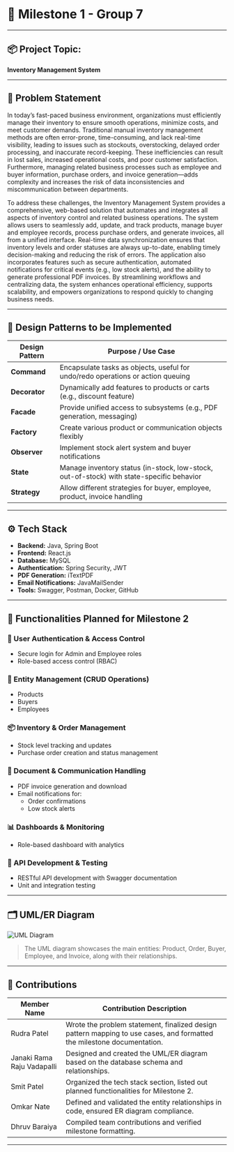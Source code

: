 # 📌 Milestone 1 - Group 7

---

## 📦 Project Topic:
**Inventory Management System**

---

## 📝 Problem Statement

In today’s fast-paced business environment, organizations must efficiently manage their inventory to ensure smooth operations, minimize costs, and meet customer demands. Traditional manual inventory management methods are often error-prone, time-consuming, and lack real-time visibility, leading to issues such as stockouts, overstocking, delayed order processing, and inaccurate record-keeping. These inefficiencies can result in lost sales, increased operational costs, and poor customer satisfaction. Furthermore, managing related business processes such as employee and buyer information, purchase orders, and invoice generation—adds complexity and increases the risk of data inconsistencies and miscommunication between departments.

To address these challenges, the Inventory Management System provides a comprehensive, web-based solution that automates and integrates all aspects of inventory control and related business operations. The system allows users to seamlessly add, update, and track products, manage buyer and employee records, process purchase orders, and generate invoices, all from a unified interface. Real-time data synchronization ensures that inventory levels and order statuses are always up-to-date, enabling timely decision-making and reducing the risk of errors. The application also incorporates features such as secure authentication, automated notifications for critical events (e.g., low stock alerts), and the ability to generate professional PDF invoices. By streamlining workflows and centralizing data, the system enhances operational efficiency, supports scalability, and empowers organizations to respond quickly to changing business needs.

---

## 🔧 Design Patterns to be Implemented

| Design Pattern     | Purpose / Use Case                                                                 |
|--------------------|-------------------------------------------------------------------------------------|
| **Command**        | Encapsulate tasks as objects, useful for undo/redo operations or action queuing    |
| **Decorator**      | Dynamically add features to products or carts (e.g., discount feature)             |
| **Facade**         | Provide unified access to subsystems (e.g., PDF generation, messaging)             |
| **Factory**        | Create various product or communication objects flexibly                           |
| **Observer**       | Implement stock alert system and buyer notifications                               |
| **State**          | Manage inventory status (in-stock, low-stock, out-of-stock) with state-specific behavior |
| **Strategy**       | Allow different strategies for buyer, employee, product, invoice handling          |

---

## ⚙️ Tech Stack

- **Backend:** Java, Spring Boot
- **Frontend:** React.js 
- **Database:** MySQL
- **Authentication:** Spring Security, JWT
- **PDF Generation:** iTextPDF
- **Email Notifications:** JavaMailSender
- **Tools:** Swagger, Postman, Docker, GitHub

---

## 🚀 Functionalities Planned for Milestone 2

### 🔐 User Authentication & Access Control
- Secure login for Admin and Employee roles
- Role-based access control (RBAC)

### 🧾 Entity Management (CRUD Operations)
- Products
- Buyers
- Employees

### 📦 Inventory & Order Management
- Stock level tracking and updates
- Purchase order creation and status management

### 🧾 Document & Communication Handling
- PDF invoice generation and download
- Email notifications for:
  - Order confirmations
  - Low stock alerts

### 📊 Dashboards & Monitoring
- Role-based dashboard with analytics

### 🔌 API Development & Testing
- RESTful API development with Swagger documentation
- Unit and integration testing

---

## 🗂️ UML/ER Diagram

![UML Diagram](uml_diagram.jpeg)

> The UML diagram showcases the main entities: Product, Order, Buyer, Employee, and Invoice, along with their relationships.

---

## 👥 Contributions

| Member Name       | Contribution Description                                               |
|-------------------|------------------------------------------------------------------------|
| Rudra Patel     | Wrote the problem statement, finalized design pattern mapping to use cases, and formatted the milestone documentation.       |
| Janaki Rama Raju Vadapalli   | Designed and created the UML/ER diagram based on the database schema and relationships.                  |
| Smit Patel     | Organized the tech stack section, listed out planned functionalities for Milestone 2.  |
| Omkar Nate     | Defined and validated the entity relationships in code, ensured ER diagram compliance.   |
| Dhruv Baraiya     | Compiled team contributions and verified milestone formatting. |

---
